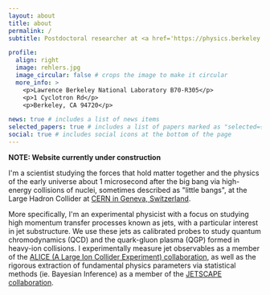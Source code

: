 ```yaml
---
layout: about
title: about
permalink: /
subtitle: Postdoctoral researcher at <a href='https://physics.berkeley.edu/'>UC Berkeley</a> + <a href='https://www-nsd.lbl.gov/2021/02/04/relativistic-nuclear-collisions/'>Lawrence Berkeley National Laboratory</a>

profile:
  align: right
  image: rehlers.jpg
  image_circular: false # crops the image to make it circular
  more_info: >
    <p>Lawrence Berkeley National Laboratory B70-R305</p>
    <p>1 Cyclotron Rd</p>
    <p>Berkeley, CA 94720</p>

news: true # includes a list of news items
selected_papers: true # includes a list of papers marked as "selected={true}"
social: true # includes social icons at the bottom of the page
---
```


**NOTE: Website currently under construction**

I'm a scientist studying the forces that hold matter together and the physics of the early universe about 1 microsecond after the big bang via high-energy collisions of nuclei, sometimes described as "little bangs", at the Large Hadron Collider at [CERN in Geneva, Switzerland](https://home.cern/).

More specifically, I'm an experimental physicist with a focus on studying high momentum transfer processes known as jets, with a particular interest in jet substructure.
We use these jets as calibrated probes to study quantum chromodynamics (QCD) and the quark-gluon plasma (QGP) formed in heavy-ion collisions.
I experimentally measure jet observables as a member of the [ALICE (A Large Ion Collider Experiment) collaboration](https://alice.cern/),
as well as the rigorous extraction of fundamental physics parameters via statistical methods (ie. Bayesian Inference) as a member of the [JETSCAPE collaboration](https://jetscape.org/).

<!--

Write your biography here. Tell the world about yourself. Link to your favorite [subreddit](http://reddit.com). You can put a picture in, too. The code is already in, just name your picture `prof_pic.jpg` and put it in the `img/` folder.

-->

<!--

You can also disable any of these elements by editing `profile` property of the YAML header of your `_pages/about.md`. Edit `_bibliography/papers.bib` and Jekyll will render your [publications page](/al-folio/publications/) automatically.

--->
